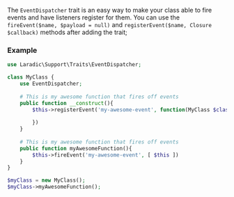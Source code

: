 <!---
title: EventDispatcher
subtitle: Traits
author: Robin Radic
-->

The `EventDispatcher` trait is an easy way to make your class able to fire events and have listeners register for them.
You can use the `fireEvent($name, $payload = null)` and `registerEvent($name, Closure $callback)` methods after adding the trait;

### Example
```php
use Laradic\Support\Traits\EventDispatcher;

class MyClass {
    use EventDispatcher;
    
    # This is my awesome function that fires off events
    public function __construct(){
        $this->registerEvent('my-awesome-event', function(MyClass $class){
        
        })
    }
    
    # This is my awesome function that fires off events
    public function myAwesomeFunction(){
        $this->fireEvent('my-awesome-event', [ $this ])
    }
}

$myClass = new MyClass();
$myClass->myAwesomeFunction();
```
